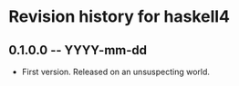 # Revision history for haskell4

## 0.1.0.0  -- YYYY-mm-dd

* First version. Released on an unsuspecting world.
